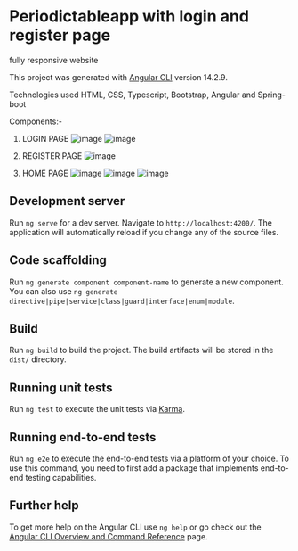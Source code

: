 # Periodictableapp with login and register page
fully responsive website 

This project was generated with [Angular CLI](https://github.com/angular/angular-cli) version 14.2.9.

Technologies used HTML, CSS, Typescript, Bootstrap, Angular and Spring-boot

Components:-
1) LOGIN PAGE
![image](https://user-images.githubusercontent.com/55474401/207234182-8fcd64ef-b2ec-4c1d-9266-d3b21de6bf9a.png)
![image](https://user-images.githubusercontent.com/55474401/207234219-7b4cc577-2902-4501-9186-f4cef7cb1251.png)

2) REGISTER PAGE
![image](https://user-images.githubusercontent.com/55474401/207234326-9388e22b-cfae-4881-a6f6-b90774e319df.png)

3) HOME PAGE
![image](https://user-images.githubusercontent.com/55474401/207234399-8884e3c3-2cba-45bd-9685-c7181200ff06.png)
![image](https://user-images.githubusercontent.com/55474401/207234449-f89f690a-cc5a-4fab-82bb-6ae0b09af025.png)
![image](https://user-images.githubusercontent.com/55474401/207234469-2a895353-d4fb-4e2a-a4df-7e8a85b3baa1.png)



## Development server

Run `ng serve` for a dev server. Navigate to `http://localhost:4200/`. The application will automatically reload if you change any of the source files.

## Code scaffolding

Run `ng generate component component-name` to generate a new component. You can also use `ng generate directive|pipe|service|class|guard|interface|enum|module`.

## Build

Run `ng build` to build the project. The build artifacts will be stored in the `dist/` directory.

## Running unit tests

Run `ng test` to execute the unit tests via [Karma](https://karma-runner.github.io).

## Running end-to-end tests

Run `ng e2e` to execute the end-to-end tests via a platform of your choice. To use this command, you need to first add a package that implements end-to-end testing capabilities.

## Further help

To get more help on the Angular CLI use `ng help` or go check out the [Angular CLI Overview and Command Reference](https://angular.io/cli) page.
